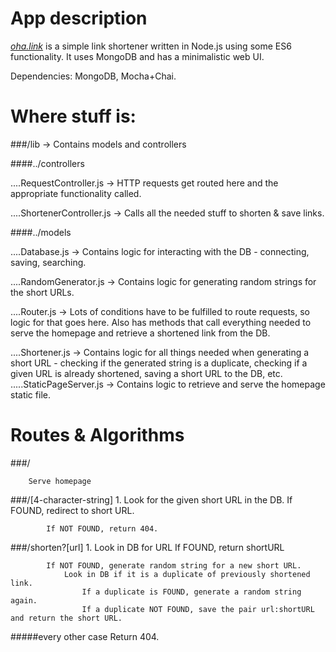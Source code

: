 # App description

*[oha.link](http://oha.link)* is a simple link shortener written in Node.js using some ES6
functionality. It uses MongoDB and has a minimalistic web UI.

Dependencies: MongoDB, Mocha+Chai.

# Where stuff is:
###/lib -> Contains models and controllers

####../controllers

....RequestController.js -> HTTP requests get routed here and the
appropriate functionality called.

....ShortenerController.js -> Calls all the needed stuff to shorten & save links.

####../models

....Database.js -> Contains logic for interacting with the DB - connecting, saving, searching.

....RandomGenerator.js -> Contains logic for generating random strings for the short URLs.

....Router.js -> Lots of conditions have to be fulfilled to route requests, so logic for that goes here. Also has methods that call everything needed to serve the homepage and retrieve a shortened link from the DB.

....Shortener.js -> Contains logic for all things needed when generating a short URL - checking if the generated string is a duplicate, checking if a given URL is already shortened, saving a short URL to the DB, etc.
.....StaticPageServer.js -> Contains logic to retrieve and serve the homepage static file.

# Routes & Algorithms

###/

		Serve homepage

###/[4-character-string]
		1. Look for the given short URL in the DB.
			If FOUND, redirect to short URL.

			If NOT FOUND, return 404.

###/shorten?[url]
		1. Look in DB for URL
			If FOUND, return shortURL

			If NOT FOUND, generate random string for a new short URL.
				Look in DB if it is a duplicate of previously shortened link.
					If a duplicate is FOUND, generate a random string again.
					If a duplicate NOT FOUND, save the pair url:shortURL and return the short URL.

#####every other case
		Return 404.
